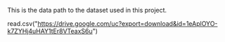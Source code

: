 This is the data path to the dataset used in this project. 

read.csv("https://drive.google.com/uc?export=download&id=1eAplOYO-k7ZYHj4uHAY1tEr8VTeaxS6u")
